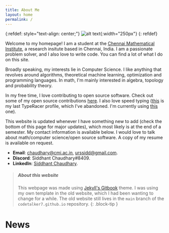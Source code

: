```yaml
---
title: About Me
layout: home
permalink: /
---
```


{:refdef: style="text-align: center;"}
![alt text](/assets/images/homepage-modified.png "My picture"){:width="250px"}
{: refdef}

Welcome to my homepage! I am a student at the [Chennai Mathematical Institute](https://www.cmi.ac.in/), a research insitute based in Chennai, India. I am a passionate problem solver, and I also love to write code. You can find a lot of what I do on this site.

Broadly speaking, my interests lie in Computer Science. I like anything that revolves around algorithms, theoretical machine learning, optimization and programming languages. In math, I'm mainly interested in algebra, topology and probability theory.

In my free time, I love contributing to open source software. Check out some of my open source contributions [here](/pages/code). I also love speed typing ([this](https://data.typeracer.com/pit/profile?user=code_talker) is my last TypeRacer profile, which I've abandoned. I'm currently using [this](https://data.typeracer.com/pit/profile?user=professor_pyg) one).

This website is updated whenever I have something new to add (check the bottom of this page for major updates), which most likely is at the end of a semester. My contact information is available below. I would love to talk about math/computer science/open source software. A copy of my resume is available on request.

- **Email**: [chaudhary@cmi.ac.in](mailto:chaudhary@cmi.ac.in), [urssidd@gmail.com](mailto:urssidd@gmail.com).
- **Discord**: Siddhant Chaudhary#8409.
- **LinkedIn**: [Siddhant Chaudhary](https://www.linkedin.com/in/siddhant-chaudhary-84182110a/).

> ##### About this website
>
> This webpage was made using [Jekyll's Gitbook](https://sighingnow.github.io/jekyll-gitbook/) theme. I was using my own template in the old website, which I had been wanting to change for a while. The old website still lives in the `main` branch of the `codetalker7.github.io` repository.
{: .block-tip }

# News
